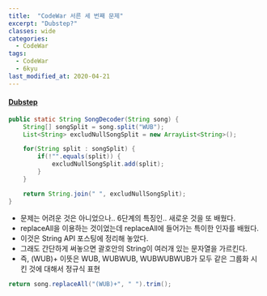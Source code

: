 ```yaml
---
title:  "CodeWar 서른 세 번째 문제"
excerpt: "Dubstep?"
classes: wide
categories:
  - CodeWar
tags:
  - CodeWar
  - 6kyu
last_modified_at: 2020-04-21
---
```


#### [Dubstep](https://www.codewars.com/kata/551dc350bf4e526099000ae5)

```java
public static String SongDecoder(String song) {
    String[] songSplit = song.split("WUB");
    List<String> excludNullSongSplit = new ArrayList<String>();

    for(String split : songSplit) {
        if(!"".equals(split)) {
            excludNullSongSplit.add(split);
        }
    }

    return String.join(" ", excludNullSongSplit);
}
```

* 문제는 어려운 것은 아니었으나.. 6단계의 특징인.. 새로운 것을 또 배웠다.
* replaceAll을 이용하는 것이었는데 replaceAll에 들어가는 특이한 인자를 배웠다.
* 이것은 String API 포스팅에 정리해 놓았다.
* 그래도 간단하게 써놓으면 괄호안의 String이 여러개 있는 문자열을 가르킨다.
* 즉, (WUB)+ 이뜻은 WUB, WUBWUB, WUBWUBWUB가 모두 같은 그룹화 시킨 것에 대해서 정규식 표현

```java
return song.replaceAll("(WUB)+", " ").trim();
```

